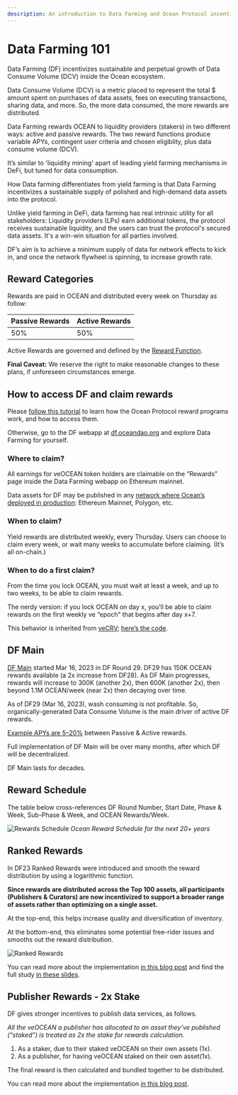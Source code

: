 ```yaml
---
description: An introduction to Data Farming and Ocean Protocol incentive mechanisms
---
```


# Data Farming 101

Data Farming (DF) incentivizes sustainable and perpetual growth of Data Consume Volume (DCV) inside the Ocean ecosystem.

Data Consume Volume (DCV) is a metric placed to represent the total $ amount spent on purchases of data assets, fees on executing transactions, sharing data, and more. So, the more data consumed, the more rewards are distributed.

Data Farming rewards OCEAN to liquidity providers (stakers) in two different ways: active and passive rewards. The two reward functions produce variable APYs, contingent user criteria and chosen eligiblity, plus data consume volume (DCV).&#x20;

It’s similar to 'liquidity mining' apart of leading yield farming mechanisms in DeFi, but tuned for data consumption.&#x20;

How Data farming differentiates from yield farming is that Data Farming incentivizes a sustainable supply of polished and high-demand data assets into the protocol.&#x20;

Unlike yield farming in DeFi, data farming has real intrinsic utility for all stakeholders: Liquidity providers (LPs) earn additional tokens, the protocol receives sustainable liquidity, and the users can trust the protocol's secured data assets. It's a win-win situation for all parties involved.

DF’s aim is to achieve a minimum supply of data for network effects to kick in, and once the network flywheel is spinning, to increase growth rate.

## Reward Categories

Rewards are paid in OCEAN and distributed every week on Thursday as follow:

| Passive Rewards | Active Rewards |
| --------------- | -------------- |
| 50%             | 50%            |

Active Rewards are governed and defined by the [Reward Function](df-background.md#reward-function).

**Final Caveat:** We reserve the right to make reasonable changes to these plans, if unforeseen circumstances emerge.

## How to access DF and claim rewards

Please [follow this tutorial](veOcean-Data-Farming-Tutorial.md) to learn how the Ocean Protocol reward programs work, and how to access them.

Otherwise, go to the DF webapp at [df.oceandao.org](df.oceandao.org) and explore Data Farming for yourself.

### Where to claim?

All earnings for veOCEAN token holders are claimable on the ”Rewards” page inside the Data Farming webapp on Ethereum mainnet.

Data assets for DF may be published in any [network where Ocean’s deployed in production](../core-concepts/networks.md): Ethereum Mainnet, Polygon, etc.

### When to claim?

Yield rewards are distributed weekly, every Thursday. Users can choose to claim every week, or wait many weeks to accumulate before claiming. (It’s all on-chain.)

### When to do a first claim?

From the time you lock OCEAN, you must wait at least a week, and up to two weeks, to be able to claim rewards.

The nerdy version: if you lock OCEAN on day x, you’ll be able to claim rewards on the first weekly ve “epoch” that begins after day x+7.

This behavior is inherited from [veCRV](https://curve.readthedocs.io/dao-fees.html); [here’s the code](https://github.com/oceanprotocol/contracts/blob/main/contracts/ve/veFeeDistributor.vy#L240-L256).

## DF Main

[DF Main](https://blog.oceanprotocol.com/ocean-data-farming-main-is-here-49c99602419e) started Mar 16, 2023 in DF Round 29. DF29 has 150K OCEAN rewards available (a 2x increase from DF28). As DF Main progresses, rewards will increase to 300K (another 2x), then 600K (another 2x), then beyond 1.1M OCEAN/week (near 2x) then decaying over time.

As of DF29 (Mar 16, 2023), wash consuming is not profitable. So, organically-generated Data Consume Volume is the main driver of active DF rewards.

[Example APYs are 5–20%](emissions-apys.md#example-apys) between Passive & Active rewards.

Full implementation of DF Main will be over many months, after which DF will be decentralized.

DF Main lasts for decades.

## Reward Schedule

The table below cross-references DF Round Number, Start Date, Phase & Week, Sub-Phase & Week, and OCEAN Rewards/Week.

![Rewards Schedule](../.gitbook/assets/rewards/reward\_schedule.png) _Ocean Reward Schedule for the next 20+ years_

## Ranked Rewards

In DF23 Ranked Rewards were introduced and smooth the reward distribution by using a logarithmic function.

**Since rewards are distributed across the Top 100 assets, all participants (Publishers & Curators) are now incentivized to support a broader range of assets rather than optimizing on a single asset.**

At the top-end, this helps increase quality and diversification of inventory.

At the bottom-end, this eliminates some potential free-rider issues and smooths out the reward distribution.

![Ranked Rewards](images/ranked\_rewards\_study.png)

You can read more about the implementation [in this blog post](https://blog.oceanprotocol.com/data-farming-df22-completed-df23-started-reward-function-tuned-ffd4359657ee) and find the full study [in these slides](https://docs.google.com/presentation/d/1HIA2zV8NUPpCELmi2WFwnAbHmFFrcXjNQiCpEqJ2Jdg/).

## Publisher Rewards - 2x Stake

DF gives stronger incentives to publish data services, as follows.

_All the veOCEAN a publisher has allocated to an asset they’ve published (“staked”) is treated as 2x the stake for rewards calculation._

1. As a staker, due to their staked veOCEAN on their own assets (1x).
2. As a publisher, for having veOCEAN staked on their own asset(1x).

The final reward is then calculated and bundled together to be distributed.

You can read more about the implementation [in this blog post](https://blog.oceanprotocol.com/data-farming-publisher-rewards-f2639525e508).
